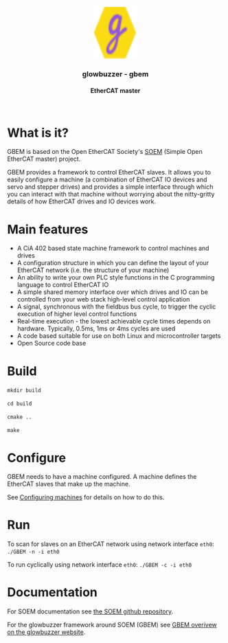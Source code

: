 <div align="center">
<a href="https://www.glowbuzzer.com">
    <img src="images/tiny-logo.svg" alt="Logo" width="100" height="120">
  </a>
<h3 align="center">glowbuzzer - gbem</h3>
  <h4 align="center">
    <b>EtherCAT master</b>
    <br />
    <br />
    <br />
  </h4>
</div>


# What is it?
GBEM is based on the Open EtherCAT Society's [SOEM](https://github.com/OpenEtherCATsociety/SOEM) (Simple Open EtherCAT master) project.

GBEM provides a framework to control EtherCAT slaves. It allows you to easily configure a machine (a combination of EtherCAT IO devices and servo and stepper drives) and provides a simple interface through which you can interact with that machine without worrying about the nitty-gritty details of how EtherCAT drives and IO devices work.

# Main features
* A CiA 402 based state machine framework to control machines and drives
* A configuration structure in which you can define the layout of your EtherCAT network (i.e. the structure of your machine)
* An ability to write your own PLC style functions in the C programming language to control EtherCAT IO
* A simple shared memory interface over which drives and IO can be controlled from your web stack high-level control application
* A signal, synchronous with the fieldbus bus cycle, to trigger the cyclic execution of higher level control functions
* Real-time execution - the lowest achievable cycle times depends on hardware. Typically, 0.5ms, 1ms or 4ms cycles are used
* A code based suitable for use on both Linux and microcontroller targets
* Open Source code base

# Build

`mkdir build`

`cd build`

`cmake ..`

`make`

# Configure

GBEM needs to have a machine configured. A machine defines the EtherCAT slaves that make up the machine.

See [Configuring machines](https://www.glowbuzzer.com/docs/gbem/configuring_machines) for details on how to do this. 

# Run

To scan for slaves on an EtherCAT network using network interface `eth0`:
`./GBEM -n -i eth0`

To run cyclically using network interface `eth0`:
`./GBEM -c -i eth0`

# Documentation

For SOEM documentation see [the SOEM github repository](https://openethercatsociety.github.io/doc/soem/).

For the glowbuzzer framework around SOEM (GBEM) see [GBEM overivew on the glowbuzzer website](https://www.glowbuzzer.com/docs/gbem/overview).


